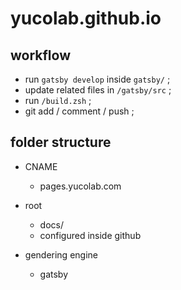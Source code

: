 # yucolab.github.io

## workflow
- run `gatsby develop` inside `gatsby/` ; 
- update related files in `/gatsby/src` ; 
- run `/build.zsh` ; 
- git add / comment / push ; 

## folder structure
- CNAME
  - pages.yucolab.com

- root
  - docs/
  - configured inside github

- gendering engine
  - gatsby

